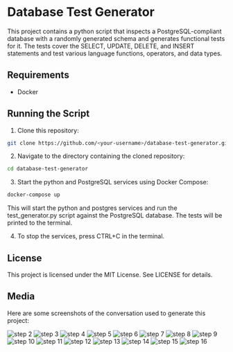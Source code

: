 Database Test Generator
=======================

This project contains a python script that inspects a PostgreSQL-compliant database with a randomly generated schema and generates functional tests for it. The tests cover the SELECT, UPDATE, DELETE, and INSERT statements and test various language functions, operators, and data types.

Requirements
------------

- Docker

Running the Script
------------------

1. Clone this repository:

```sh
git clone https://github.com/<your-username>/database-test-generator.git
```

2. Navigate to the directory containing the cloned repository:

```sh
cd database-test-generator
```

3. Start the python and PostgreSQL services using Docker Compose:

```sh
docker-compose up
```

This will start the python and postgres services and run the test_generator.py script against the PostgreSQL database. The tests will be printed to the terminal.

4. To stop the services, press CTRL+C in the terminal.

License
-------

This project is licensed under the MIT License. See LICENSE for details.


Media
-----

Here are some screenshots of the conversation used to generate this project:

![step 2](./media/2.png "step 2")
![step 3](./media/3.png "step 3")
![step 4](./media/4.png "step 4")
![step 5](./media/5.png "step 5")
![step 6](./media/6.png "step 6")
![step 7](./media/7.png "step 7")
![step 8](./media/8.png "step 8")
![step 9](./media/9.png "step 9")
![step 10](./media/10.png "step 10")
![step 11](./media/11.png "step 11")
![step 12](./media/12.png "step 12")
![step 13](./media/13.png "step 13")
![step 14](./media/14.png "step 14")
![step 15](./media/15.png "step 15")
![step 16](./media/16.png "step 16")
